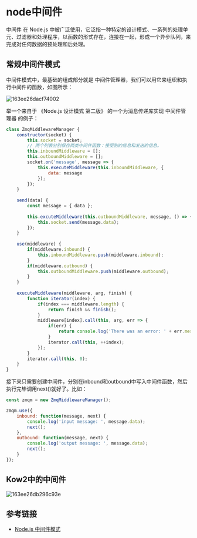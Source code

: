 # node中间件

中间件 在 Node.js 中被广泛使用，它泛指一种特定的设计模式、一系列的处理单元、过滤器和处理程序，以函数的形式存在，连接在一起，形成一个异步队列，来完成对任何数据的预处理和后处理。

## 常规中间件模式

中间件模式中，最基础的组成部分就是 中间件管理器，我们可以用它来组织和执行中间件的函数，如图所示：

![163ee26dacf74002](https://zhuduanlei-1256381138.cos.ap-guangzhou.myqcloud.com/uPic/163ee26dacf74002.jpg)

举一个来自于 《Node.js 设计模式 第二版》 的一个为消息传递库实现 中间件管理器 的例子：

```js
class ZmqMiddlewareManager {
    constructor(socket) {
        this.socket = socket;
        // 两个列表分别保存两类中间件函数：接受到的信息和发送的信息。
        this.inboundMiddleware = [];
        this.outboundMiddleware = [];
        socket.on('message', message => {
            this.executeMiddleware(this.inboundMiddleware, {
                data: message
            });
        });
    }
    
    send(data) {
        const message = { data };
        
        this.excuteMiddleware(this.outboundMiddleware, message, () => {
            this.socket.send(message.data);
        });
    }
    
    use(middleware) {
        if(middleware.inbound) {
            this.inboundMiddleware.push(middleware.inbound);
        }
        if(middleware.outbound) {
            this.outboundMiddleware.push(middleware.outbound);
        }
    }
    
    exucuteMiddleware(middleware, arg, finish) {
        function iterator(index) {
            if(index === middleware.length) {
                return finish && finish();
            }
            middleware[index].call(this, arg, err => {
                if(err) {
                    return console.log('There was an error: ' + err.message);
                }
                iterator.call(this, ++index);
            });
        }
        iterator.call(this, 0);
    }
}
```

接下来只需要创建中间件，分别在inbound和outbound中写入中间件函数，然后执行完毕调用next()就好了。比如：

```js
const zmqm = new ZmqMiddlewareManager();

zmqm.use({
    inbound: function(message, next) {
        console.log('input message: ', message.data);
        next();
    },
    outbound: function(message, next) {
        console.log('output message: ', message.data);
        next();
    }
});
```

## Kow2中的中间件

![163ee26db296c93e](https://zhuduanlei-1256381138.cos.ap-guangzhou.myqcloud.com/uPic/163ee26db296c93e.jpg)

## 参考链接

- [Node.js 中间件模式](https://juejin.cn/post/6844903619209199624)
